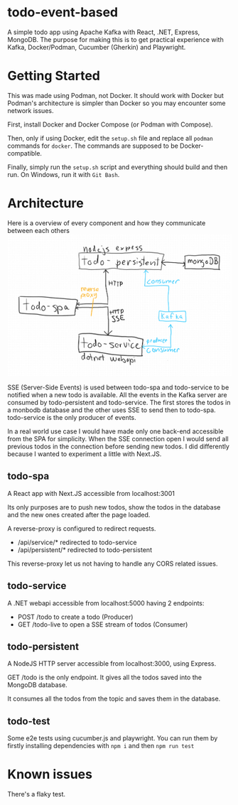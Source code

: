 # todo-event-based

A simple todo app using Apache Kafka with React, .NET, Express, MongoDB.
The purpose for making this is to get practical experience with Kafka, Docker/Podman, Cucumber (Gherkin) and Playwright.

# Getting Started

This was made using Podman, not Docker. It should work with Docker but Podman's architecture is simpler than Docker so you may encounter some network issues.

First, install Docker and Docker Compose (or Podman with Compose).

Then, only if using Docker, edit the `setup.sh` file and replace all `podman` commands for `docker`. The commands are supposed to be Docker-compatible.

Finally, simply run the `setup.sh` script and everything should build and then run.
On Windows, run it with `Git Bash`.

# Architecture

Here is a overview of every component and how they communicate between each others
![overview](/docs/overview.png)

SSE (Server-Side Events) is used between todo-spa and todo-service to be notified when a new todo is available.
All the events in the Kafka server are consumed by todo-persistent and todo-service. The first stores the todos in a monbodb database and the other uses SSE to send then to todo-spa.
todo-service is the only producer of events.

In a real world use case I would have made only one back-end accessible from the SPA for simplicity. When the SSE connection open I would send all previous todos in the connection before sending new todos. I did differently because I wanted to experiment a little with Next.JS.

## todo-spa

A React app with Next.JS accessible from localhost:3001

Its only purposes are to push new todos, show the todos in the database and the new ones created after the page loaded.

A reverse-proxy is configured to redirect requests.

- /api/service/\* redirected to todo-service
- /api/persistent/\* redirected to todo-persistent

This reverse-proxy let us not having to handle any CORS related issues.

## todo-service

A .NET webapi accessible from localhost:5000 having 2 endpoints:

- POST /todo to create a todo (Producer)
- GET /todo-live to open a SSE stream of todos (Consumer)

## todo-persistent

A NodeJS HTTP server accessible from localhost:3000, using Express.

GET /todo is the only endpoint. It gives all the todos saved into the MongoDB database.

It consumes all the todos from the topic and saves them in the database.

## todo-test

Some e2e tests using cucumber.js and playwright. You can run them by firstly installing dependencies with `npm i` and then `npm run test`

# Known issues

There's a flaky test.
